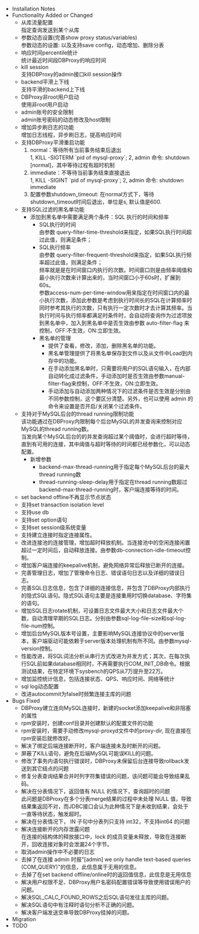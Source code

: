 
- Installation Notes
- Functionality Added or Changed
    - 从库流量配置  
      指定查询发送到某个从库
	- 参数动态设置(完善show proxy status/variables)  
	  参数动态的设置: 以及支持save config，动态增加、删除分表
	- 响应时间percentile统计  
	  统计最近时间段DBProxy的响应时间
	- kill session  
	  支持DBProxy的admin接口kill session操作
	- backend平滑上下线  
	支持平滑的backend上下线
	- DBProxy非root用户启动  
	使用非root用户启动
	- admin账号的安全限制  
	admin账号密码的动态修改及host限制
	- 增加异步刷日志的功能  
	增加日志线程，异步刷日志，提高响应时间
    - 支持DBProxy平滑重启功能  
        1. normal：等待所有当前事务结束后退出  
        1, KILL -SIGTERM \`pid of mysql-proxy\`; 2, admin 命令: shutdown [normal]，其中等待过程有超时机制  
        2. immediate：不等待当前事务结束直接退出  
        1, KILL -SIGINT \`pid of mysql-proxy\`; 2, admin 命令: shutdown immediate
        3. 配置参数shutdown\_timeout: 在normal方式下，等待shutdown\_timeout时间后退出，单位是s, 默认值是600.
    - 支持SQL过滤的黑名单功能
      - 添加到黑名单中需要满足两个条件：SQL 执行的时间和频率
        - SQL执行的时间  
            由参数 query-filter-time-threshold来指定，如果SQL执行时间超过此值，则满足条件；
        - SQL执行频率  
            由参数 query-filter-frequent-threshold来指定，如果SQL执行频率超过此值，则满足条件；  
            频率就是是在时间窗口内执行的次数。时间窗口则是由频率阈值和最小执行次数来计算出来的，当时间窗口小于60s时，扩展到60s。  
            参数access-num-per-time-window用来指定在时间窗口内的最小执行次数，添加此参数是考虑到执行时间长的SQL在计算频率时同时参考其执行的次数，只有执行一定次数时才去计算其频率。当执行时间与执行频率都满足时条件时，会自动将查询作为过滤项放到黑名单中，加入到黑名单中是否生效由参数 auto-filter-flag 来控制，OFF:不生效，ON:立即生效。
        - 黑名单的管理
            - 提供了查看，修改，添加，删除黑名单的功能。
            - 黑名单管理提供了将黑名单保存到文件以及从文件中Load到内存中的功能。
            - 在手动添加黑名单时，只需要将用户的SQL语句输入，在内部自动转化成过滤条件，手动添加时是否生效由参数manual-filter-flag来控制，OFF:不生效，ON:立即生效。
            - 手动添加与自动添加两种情况下的过滤条件是否生效是分别由不同参数控制，这个要区分清楚。另外，也可以使用 admin 的命令来设置是否开启/关闭某个过滤条件。
    - 支持对于MySQL后台的thread running限制功能  
    该功能通过在DBProxy内限制每个后台MySQL的并发查询来控制对应MySQL的thread running数。  
    当发向某个MySQL后台的的并发查询超过某个阈值时，会进行超时等待，直到有可用的连接，其中阈值与超时等待的时间都已经参数化，可以动态配置。
        - 新增参数  
            - backend-max-thread-running用于指定每个MySQL后台的最大thread running数
            - thread-running-sleep-delay用于指定在thread running数超过backend-max-thread-running时，客户端连接等待的时间。
    - set backend offline不再显示节点状态
    - 支持set transaction isolation level
    - 支持use db
    - 支持set option语句
    - 支持set session级系统变量
    - 支持建立连接时指定连接属性。
    - 改进连接池的连接管理，增加超时释放机制。当连接池中的空闲连接闲置超过一定时间后，自动释放连接。由参数db-connection-idle-timeout控制。
    - 增加客户端连接的keepalive机制，避免网络异常后释放已断开的连接。
    - 完善管理日志，增加了管理命令日志、错误语句日志以及详细的错误日志。
    - 完善SQL日志信息，包含了详细的连接信息，并包含了DBProxy内部执行的隐式SQL语句。隐式SQL语句主要是连接重用时切换database、字符集的语句。
    - 增加SQL日志rotate机制，可设置日志文件最大大小和日志文件最大个数，自动清理早期的SQL日志。分别由参数sql-log-file-size和sql-log-file-num控制。
    - 增加后台MySQL版本号设置，主要影响MySQL连接协议中的server版本，客户端驱动可能依赖于server版本处理机制有所不同。由参数mysql-version控制。
    - 性能改进，将SQL词法分析从串行方式改进为并发方式；其次，在每次执行SQL前如果database相同时，不再需要执行COM_INIT_DB命令。根据测试结果，在特定环境下sysbench的QPS从7万提升至22万。
	- 增加监控统计信息，包括连接状态、QPS、响应时间、网络等统计
	- sql log动态配置
	- 改进autocommit为false时频繁连接主库的问题
- Bugs Fixed
	- DBProxy建立连向MySQL连接时，新建的socket添加keepalive和非阻塞的属性
	- rpm安装时，创建conf目录并创建默认的配置文件的功能
	- rpm安装时，需要手动修改mysql-proxyd文件中的proxy-dir, 现在直接在rpm安装后就修改好。
	- 解决了绑定后端连接断开时，客户端连接未及时断开的问题。
    - 屏蔽了KILL语句，避免在后端MySQL可能误KILL的问题。
    - 修改了事务内语句执行错误时，DBProxy未保留后台连接导致rollback发送到其它结点的问题
    - 修复分表查询结果合并时列字符集错误的问题，该问题可能会导致结果乱码。
    - 解决在分表情况下，返回值有 NULL 的情况下，查询超时的问题  
    此问题是DBProxy在多个分表merge结果的过程中未处理 NULL 值，导致结果集返回不对，而JDBC接口会认为此种情况下是未收到结果，会处于一直等待状态，触发超时。
    - 解决在分表情况下， IN 子句中分表列只支持 int32，不支持int64 的问题
    - 解决连接断开的内存泄露问题  
    在连接的结构体的释放接口中，lock 的成员变量未释放，导致在连接断开，回收连接对象时会泄漏24个字节。
    - 取消admin操作中不必要的日志  
    - 去掉了在连接 admin 时报"[admin] we only handle text-based queries (COM_QUERY)"的信息，此信息属于无用的信息。  
    - 去掉了在set backend offline/online时的返回值信息，此信息是无用信息
    - 解决用户权限不足、DBProxy用户名密码配置错误等导致使用错误用户的问题。
    - 解决SQL_CALC_FOUND_ROWS之后SQL语句发往主库的问题。
    - 解决SQL语句中有注释时语句分析不正确的问题。
    - 解决客户端发送空串导致DBProxy挂掉的问题。
- Migration
- TODO
